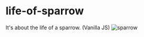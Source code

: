 # life-of-sparrow
It's about the life of a sparrow. (Vanilla JS)
![sparrow](https://user-images.githubusercontent.com/74920205/132935777-6fbd648f-0bf3-497b-9c9a-084e6e9b8803.jpg)
